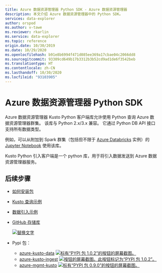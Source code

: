 ```yaml
---
title: Azure 数据资源管理器 Python SDK - Azure 数据资源管理器
description: 本文介绍 Azure 数据资源管理器中的 Python SDK。
services: data-explorer
author: orspod
ms.author: v-tawe
ms.reviewer: rkarlin
ms.service: data-explorer
ms.topic: reference
origin.date: 10/30/2019
ms.date: 10/29/2020
ms.openlocfilehash: b91e8b6994f471d085ee369a17cbae04c2066dd8
ms.sourcegitcommit: 93309cd649b17b3312b3b52cd9ad1de6f3542beb
ms.translationtype: HT
ms.contentlocale: zh-CN
ms.lasthandoff: 10/30/2020
ms.locfileid: "93103905"
---
```

# <a name="azure-data-explorer-python-sdk"></a>Azure 数据资源管理器 Python SDK

Azure 数据资源管理器 Kusto Python 客户端库允许使用 Python 查询 Azure 数据资源管理器群集。 该库与 Python 2.x/3.x 兼容。 它通过 Python DB API 接口支持所有数据类型。

例如，可以从附加到 Spark 群集（包括但不限于 [Azure Databricks](https://azure.microsoft.com/services/databricks/) 实例）的 [Jupyter Notebook](https://jupyter.org/) 使用该库。

Kusto Python 引入客户端是一个 python 库，用于将引入数据发送到 Azure 数据资源管理器服务。

## <a name="next-steps"></a>后续步骤

* [如何安装包](https://github.com/Azure/azure-kusto-python#install)

* [Kusto 查询示例](https://github.com/Azure/azure-kusto-python/blob/master/azure-kusto-data/tests/sample.py)

* [数据引入示例](https://github.com/Azure/azure-kusto-python/blob/master/azure-kusto-ingest/tests/sample.py)

* [GitHub 存储库](https://github.com/Azure/azure-kusto-python)

    [![替换文字](https://travis-ci.org/Azure/azure-kusto-python.svg?branch=master "azure-kusto-python")](https://travis-ci.org/Azure/azure-kusto-python)

* Pypi 包：

    * [azure-kusto-data](https://pypi.org/project/azure-kusto-data/)
    [![标有“PYPI 包 1.0.2”的按钮的屏幕截图。](https://badge.fury.io/py/azure-kusto-data.svg)](https://badge.fury.io/py/azure-kusto-data)
    * [azure-kusto-ingest](https://pypi.org/project/azure-kusto-ingest/)
    [![按钮的屏幕截图。此按钮标记为“PYPI 包 1.0.2”。](https://badge.fury.io/py/azure-kusto-ingest.svg)](https://badge.fury.io/py/azure-kusto-ingest)
    * [azure-mgmt-kusto](https://pypi.org/project/azure-mgmt-kusto/)
    [![标有“PYPI 包 0.9.0”的按钮的屏幕截图。](https://badge.fury.io/py/azure-mgmt-kusto.svg)](https://badge.fury.io/py/azure-mgmt-kusto)
